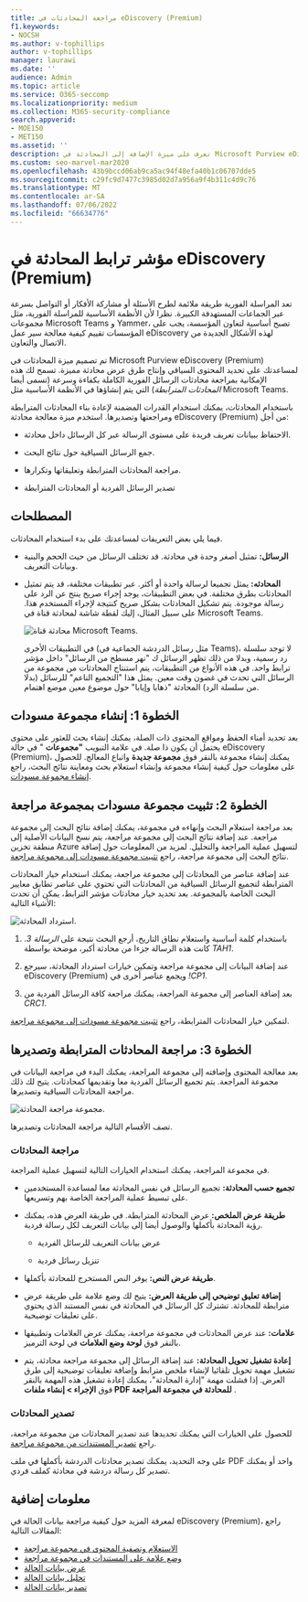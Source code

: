 ```yaml
---
title: مراجعة المحادثات في eDiscovery (Premium)
f1.keywords:
- NOCSH
ms.author: v-tophillips
author: v-tophillips
manager: laurawi
ms.date: ''
audience: Admin
ms.topic: article
ms.service: O365-seccomp
ms.localizationpriority: medium
ms.collection: M365-security-compliance
search.appverid:
- MOE150
- MET150
ms.assetid: ''
description: تعرف على ميزة الإضافة إلى المحادثة في Microsoft Purview eDiscovery (Premium) (تسمى مؤشر ترابط المحادثة) لإعادة بناء محادثات الدردشة ومراجعتها وتصديرها في مجموعات Microsoft Teams وYamer.
ms.custom: seo-marvel-mar2020
ms.openlocfilehash: 43b9bccd06ab9ca5ac94f48efa40b1c06707dde5
ms.sourcegitcommit: c29fc9d7477c3985d02d7a956a9f4b311c4d9c76
ms.translationtype: MT
ms.contentlocale: ar-SA
ms.lasthandoff: 07/06/2022
ms.locfileid: "66634776"
---
```

# <a name="conversation-threading-in-ediscovery-premium"></a>مؤشر ترابط المحادثة في eDiscovery (Premium)

تعد المراسلة الفورية طريقة ملائمة لطرح الأسئلة أو مشاركة الأفكار أو التواصل بسرعة عبر الجماعات المستهدفة الكبيرة. نظرا لأن الأنظمة الأساسية للمراسلة الفورية، مثل مجموعات Microsoft Teams و Yammer، تصبح أساسية لتعاون المؤسسة، يجب على المؤسسات تقييم كيفية معالجة سير عمل eDiscovery لهذه الأشكال الجديدة من الاتصال والتعاون.

تم تصميم ميزة المحادثات في Microsoft Purview eDiscovery (Premium) لمساعدتك على تحديد المحتوى السياقي وإنتاج طرق عرض محادثة مميزة. تسمح لك هذه الإمكانية بمراجعة محادثات الرسائل الفورية الكاملة بكفاءة وسرعة (تسمى أيضا *المحادثات المترابطة*) التي يتم إنشاؤها في الأنظمة الأساسية مثل Microsoft Teams.

باستخدام المحادثات، يمكنك استخدام القدرات المضمنة لإعادة بناء المحادثات المترابطة ومراجعتها وتصديرها. استخدم ميزة معالجة محادثة eDiscovery (Premium) من أجل:

- الاحتفاظ ببيانات تعريف فريدة على مستوى الرسالة عبر كل الرسائل داخل محادثة.

- جمع الرسائل السياقية حول نتائج البحث.

- مراجعة المحادثات المترابطة وتعليقاتها وتكرارها.

- تصدير الرسائل الفردية أو المحادثات المترابطة

## <a name="terminology"></a>المصطلحات

فيما يلي بعض التعريفات لمساعدتك على بدء استخدام المحادثات.

- **الرسائل:** تمثيل أصغر وحدة في محادثة. قد تختلف الرسائل من حيث الحجم والبنية وبيانات التعريف.

- **المحادثه:** يمثل تجميعا لرسالة واحدة أو أكثر. عبر تطبيقات مختلفة، قد يتم تمثيل المحادثات بطرق مختلفة. في بعض التطبيقات، يوجد إجراء صريح ينتج عن الرد على رسالة موجودة. يتم تشكيل المحادثات بشكل صريح كنتيجة لإجراء المستخدم هذا. على سبيل المثال، إليك لقطة شاشة لمحادثة قناة في Microsoft Teams.

   ![محادثة قناة Microsoft Teams.](../media/threadedchat.png)

   في التطبيقات الأخرى (مثل رسائل الدردشة الجماعية في Teams)، لا توجد سلسلة رد رسمية، وبدلا من ذلك تظهر الرسائل ك "نهر مسطح من الرسائل" داخل مؤشر ترابط واحد. في هذه الأنواع من التطبيقات، يتم استنتاج المحادثات من مجموعة من الرسائل التي تحدث في غضون وقت معين. يمثل هذا "التجميع الناعم" للرسائل (بدلا من سلسلة الرد) المحادثة "ذهابا وإيابا" حول موضوع معين موضع اهتمام.

## <a name="step-1-create-a-draft-collection"></a>الخطوة 1: إنشاء مجموعة مسودات

بعد تحديد أمناء الحفظ ومواقع المحتوى ذات الصلة، يمكنك إنشاء بحث للعثور على محتوى يحتمل أن يكون ذا صلة. في علامة التبويب **"مجموعات** " في حالة eDiscovery (Premium)، يمكنك إنشاء مجموعة بالنقر فوق **مجموعة جديدة** واتباع المعالج. للحصول على معلومات حول كيفية إنشاء مجموعة وإنشاء استعلام بحث ومعاينة نتائج البحث، راجع [إنشاء مجموعة مسودات](create-draft-collection.md).

## <a name="step-2-commit-a-draft-collection-to-a-review-set"></a>الخطوة 2: تثبيت مجموعة مسودات بمجموعة مراجعة

بعد مراجعة استعلام البحث وإنهاءه في مجموعة، يمكنك إضافة نتائج البحث إلى مجموعة مراجعة. عند إضافة نتائج البحث إلى مجموعة مراجعة، يتم نسخ البيانات الأصلية إلى منطقة تخزين Azure لتسهيل عملية المراجعة والتحليل. لمزيد من المعلومات حول إضافة نتائج البحث إلى مجموعة مراجعة، راجع [تثبيت مجموعة مسودات إلى مجموعة مراجعة](commit-draft-collection.md).

عند إضافة عناصر من المحادثات إلى مجموعة مراجعة، يمكنك استخدام خيار المحادثات المترابطة لتجميع الرسائل السياقية من المحادثات التي تحتوي على عناصر تطابق معايير البحث الخاصة بالمجموعة. بعد تحديد خيار محادثات مؤشر الترابط، يمكن أن تحدث الأشياء التالية:

  ![استرداد المحادثة.](../media/messagesandconversations.png)

1. باستخدام كلمة أساسية واستعلام نطاق التاريخ، أرجع البحث نتيجة على *الرسالة 3*. كانت هذه الرسالة جزءا من محادثة أكبر، موضحة بواسطة *TAH1*.

2. عند إضافة البيانات إلى مجموعة مراجعة وتمكين خيارات استرداد المحادثة، سيرجع eDiscovery (Premium) ويجمع عناصر أخرى في *!CP1*.

3. بعد إضافة العناصر إلى مجموعة المراجعة، يمكنك مراجعة كافة الرسائل الفردية من *CRC1*.

لتمكين خيار المحادثات المترابطة، راجع [تثبيت مجموعة مسودات إلى مجموعة مراجعة](commit-draft-collection.md#commit-a-draft-collection-to-a-review-set).

## <a name="step-3-review-and-export-threaded-conversations"></a>الخطوة 3: مراجعة المحادثات المترابطة وتصديرها

بعد معالجة المحتوى وإضافته إلى مجموعة المراجعة، يمكنك البدء في مراجعة البيانات في مجموعة المراجعة. يتم تجميع الرسائل الفردية معا وتقديمها كمحادثات. يتيح لك ذلك مراجعة المحادثات السياقية وتصديرها.

  ![مجموعة مراجعة المحادثة.](../media/ConversationRSOptions.PNG)

تصف الأقسام التالية مراجعة المحادثات وتصديرها.

### <a name="reviewing-conversations"></a>مراجعة المحادثات

في مجموعة المراجعة، يمكنك استخدام الخيارات التالية لتسهيل عملية المراجعة.

- **تجميع حسب المحادثة:** تجميع الرسائل في نفس المحادثة معا لمساعدة المستخدمين على تبسيط عملية المراجعة الخاصة بهم وتسريعها.

- **طريقة عرض الملخص:** عرض المحادثة المترابطة. في طريقة العرض هذه، يمكنك رؤية المحادثة بأكملها والوصول أيضا إلى بيانات التعريف لكل رسالة فردية.

   - عرض بيانات التعريف للرسائل الفردية

   - تنزيل رسائل فردية

- **طريقة عرض النص:** يوفر النص المستخرج للمحادثة بأكملها.

- **إضافة تعليق توضيحي إلى طريقة العرض:** يتيح لك وضع علامة على طريقة عرض مترابطة للمحادثة. تشترك كل الرسائل في المحادثة في نفس المستند الذي يحتوي على تعليقات توضيحية.

- **علامات:** عند عرض المحادثات في مجموعة مراجعة، يمكنك عرض العلامات وتطبيقها بالنقر فوق **لوحة وضع العلامات** في لوحة الترميز.

- **إعادة تشغيل تحويل المحادثة:** عند إضافة الرسائل إلى مجموعة مراجعة محادثة، يتم تشغيل مهمة تحويل تلقائيا لإنشاء ملخص مترابط وإضافة تعليقات توضيحية إلى طرق العرض. إذا فشلت مهمة "إدارة المحادثة"، يمكنك إعادة تشغيل هذه المهمة بالنقر فوق **الإجراء > إنشاء ملفات PDF للمحادثة في مجموعة المراجعة** .

### <a name="exporting-conversations"></a>تصدير المحادثات

للحصول على الخيارات التي يمكنك تحديدها عند تصدير المحادثات من مجموعة مراجعة، راجع [تصدير المستندات من مجموعة مراجعة](export-documents-from-review-set.md#export-options).

على وجه التحديد، يمكنك تصدير محادثات الدردشة بأكملها في ملف PDF واحد أو يمكنك تصدير كل رسالة دردشة في محادثة كملف فردي.

## <a name="more-information"></a>معلومات إضافية

لمعرفة المزيد حول كيفية مراجعة بيانات الحالة في eDiscovery (Premium)، راجع المقالات التالية:

- [الاستعلام وتصفية المحتوى في مجموعة مراجعة](review-set-search.md)
- [وضع علامة على المستندات في مجموعة مراجعة](tagging-documents.md)
- [عرض بيانات الحالة](view-documents-in-review-set.md)
- [تحليل بيانات الحالة](analyzing-data-in-review-set.md)
- [تصدير بيانات الحالة](exporting-data-ediscover20.md)
